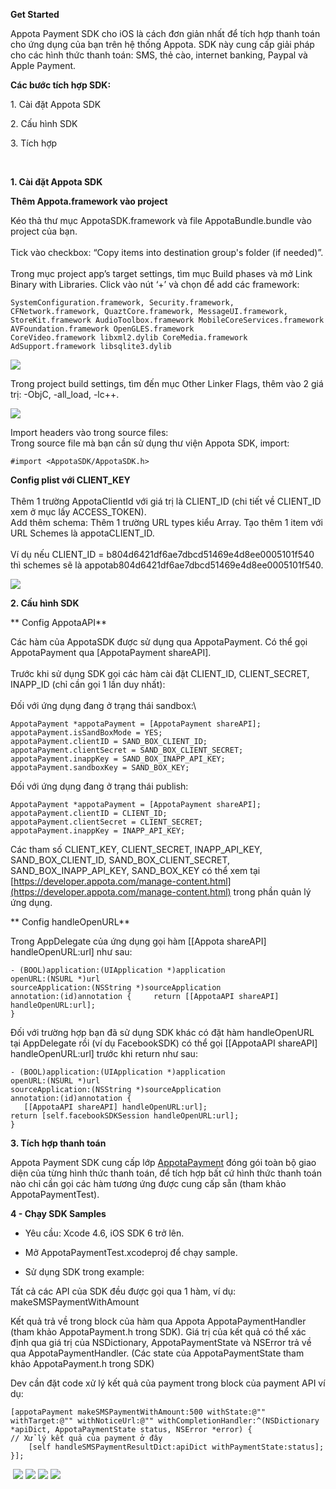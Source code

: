 **Get Started**

Appota Payment SDK cho iOS là cách đơn giản nhất để tích hợp thanh toán
cho ứng dụng của bạn trên hệ thống Appota. SDK này cung cấp giải pháp
cho các hình thức thanh toán: SMS, thẻ cào, internet banking, Paypal và
Apple Payment.

**Các bước tích hợp SDK:**

​1. Cài đặt Appota SDK

​2. Cấu hình SDK

​3. Tích hợp

 

**1. Cài đặt Appota SDK**

**Thêm Appota.framework vào project**

Kéo thả thư mục AppotaSDK.framework và file AppotaBundle.bundle vào
project của bạn.\
 \
 Tick vào checkbox: “Copy items into destination group's folder (if
needed)”.\
 \
 Trong mục project app’s target settings, tìm mục Build phases và mở
Link Binary with Libraries. Click vào nút ‘+’ và chọn để add các
framework:

```
SystemConfiguration.framework, Security.framework, CFNetwork.framework, QuaztCore.framework, MessageUI.framework, 
StoreKit.framework AudioToolbox.framework MobileCoreServices.framework AVFoundation.framework OpenGLES.framework 
CoreVideo.framework libxml2.dylib CoreMedia.framework AdSupport.framework libsqlite3.dylib
```

![](step1.jpg)

Trong project build settings, tìm đến mục Other Linker Flags, thêm vào 2
giá trị: -ObjC, -all\_load, -lc++.

![](step2.jpg)

Import headers vào trong source files:\
 Trong source file mà bạn cần sử dụng thư viện Appota SDK, import:

    #import <AppotaSDK/AppotaSDK.h>

**Config plist với CLIENT\_KEY**\
 \
 Thêm 1 trường AppotaClientId với giá trị là CLIENT\_ID (chi tiết về
CLIENT\_ID xem ở mục lấy ACCESS\_TOKEN).\
 Add thêm schema: Thêm 1 trường URL types kiểu Array. Tạo thêm 1 item
với URL Schemes là appotaCLIENT\_ID.\
 \
 Ví dụ nếu CLIENT\_ID = b804d6421df6ae7dbcd51469e4d8ee0005101f540 thì
schemes sẽ là appotab804d6421df6ae7dbcd51469e4d8ee0005101f540.

![](step3.jpg)

**2. Cấu hình SDK**

** Config AppotaAPI**

Các hàm của AppotaSDK được sử dụng qua AppotaPayment. Có thể gọi
AppotaPayment qua [AppotaPayment shareAPI].\
 \
 Trước khi sử dụng SDK gọi các hàm cài đặt CLIENT\_ID, CLIENT\_SECRET,
INAPP\_ID (chỉ cần gọi 1 lần duy nhất):\
 \
 Đối với ứng dụng đang ở trạng thái sandbox:\

    AppotaPayment *appotaPayment = [AppotaPayment shareAPI];
    appotaPayment.isSandBoxMode = YES;
    appotaPayment.clientID = SAND_BOX_CLIENT_ID;
    appotaPayment.clientSecret = SAND_BOX_CLIENT_SECRET;
    appotaPayment.inappKey = SAND_BOX_INAPP_API_KEY;
    appotaPayment.sandboxKey = SAND_BOX_KEY;

Đối với ứng dụng đang ở trạng thái publish:

    AppotaPayment *appotaPayment = [AppotaPayment shareAPI];
    appotaPayment.clientID = CLIENT_ID;
    appotaPayment.clientSecret = CLIENT_SECRET;
    appotaPayment.inappKey = INAPP_API_KEY;

Các tham số CLIENT\_KEY, CLIENT\_SECRET, INAPP\_API\_KEY,
SAND\_BOX\_CLIENT\_ID, SAND\_BOX\_CLIENT\_SECRET,
SAND\_BOX\_INAPP\_API\_KEY, SAND\_BOX\_KEY có thể xem tại
[https://developer.appota.com/manage-content.html](https://developer.appota.com/manage-content.html)
trong phần quản lý ứng dụng.

** Config handleOpenURL**

Trong AppDelegate của ứng dụng gọi hàm [[Appota shareAPI]
handleOpenURL:url] như sau:

    - (BOOL)application:(UIApplication *)application
    openURL:(NSURL *)url
    sourceApplication:(NSString *)sourceApplication
    annotation:(id)annotation {     return [[AppotaAPI shareAPI] handleOpenURL:url];
    }

Đối với trường hợp bạn đã sử dụng SDK khác có đặt hàm handleOpenURL tại
AppDelegate rồi (ví dụ FacebookSDK) có thể gọi [[AppotaAPI shareAPI]
handleOpenURL:url] trước khi return như sau:

    - (BOOL)application:(UIApplication *)application
    openURL:(NSURL *)url
    sourceApplication:(NSString *)sourceApplication
    annotation:(id)annotation {
       [[AppotaAPI shareAPI] handleOpenURL:url];
    return [self.facebookSDKSession handleOpenURL:url];
    }

**3. Tích hợp thanh toán**

Appota Payment SDK cung cấp lớp [AppotaPayment](AppotaPayment.html) đóng
gói toàn bộ giao diện của từng hình thức thanh toán, để tích hợp bất cứ
hình thức thanh toán nào chỉ cần gọi các hàm tương ứng được cung cấp sẵn
(tham khảo AppotaPaymentTest).

**4 - Chạy SDK Samples**

- Yêu cầu: Xcode 4.6, iOS SDK 6 trở lên.

- Mở AppotaPaymentTest.xcodeproj để chạy sample.

- Sử dụng SDK trong example:

Tất cả các API của SDK đều được gọi qua 1 hàm, ví dụ:\
 makeSMSPaymentWithAmount

Kết quả trả về trong block của hàm qua Appota AppotaPaymentHandler (tham
khảo AppotaPayment.h trong SDK). Giá trị của kết quả có thể xác định qua
giá trị của NSDictionary, AppotaPaymentState và NSError trả về qua
AppotaPaymentHandler. (Các state của AppotaPaymentState tham khảo
AppotaPayment.h trong SDK)

Dev cần đặt code xử lý kết quả của payment trong block của payment API
ví dụ:

    [appotaPayment makeSMSPaymentWithAmount:500 withState:@"" withTarget:@"" withNoticeUrl:@"" withCompletionHandler:^(NSDictionary *apiDict, AppotaPaymentState status, NSError *error) {
    // Xử lý kết quả của payment ở đây
        [self handleSMSPaymentResultDict:apiDict withPaymentState:status];
    }];

 ![](sample1.png) ![](sample2.png) ![](sample3.png) ![](sample4.png)
